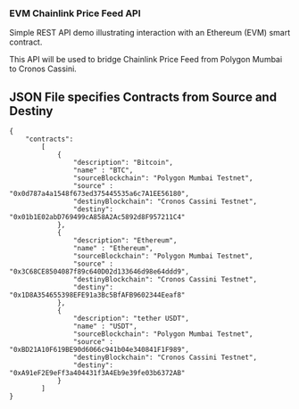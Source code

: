 ### EVM Chainlink Price Feed API

Simple REST API demo illustrating interaction with an Ethereum (EVM) smart contract.

This API will be used to bridge Chainlink Price Feed from Polygon Mumbai to Cronos Cassini.

## JSON File specifies Contracts from Source and Destiny

```
{
    "contracts": 
        [ 
            {
                "description": "Bitcoin",
                "name" : "BTC",
                "sourceBlockchain": "Polygon Mumbai Testnet",
                "source" : "0x0d787a4a1548f673ed375445535a6c7A1EE56180",
                "destinyBlockchain": "Cronos Cassini Testnet",
                "destiny": "0x01b1E02abD769499cA858A2Ac5892d8F957211C4"                
            },        
            {
                "description": "Ethereum",
                "name" : "Ethereum",
                "sourceBlockchain": "Polygon Mumbai Testnet",
                "source" : "0x3C68CE8504087f89c640D02d133646d98e64ddd9",
                "destinyBlockchain": "Cronos Cassini Testnet",
                "destiny": "0x1D8A354655398EFE91a3Bc5BfAFB9602344Eeaf8"
            },        
            {
                "description": "tether USDT",
                "name" : "USDT",
                "sourceBlockchain": "Polygon Mumbai Testnet",
                "source" : "0xBD21A10F619BE90d6066c941b04e340841F1F989",
                "destinyBlockchain": "Cronos Cassini Testnet",
                "destiny": "0xA91eF2E9eFf3a404431f3A4Eb9e39fe03b6372AB"
            }    
        ]              
}
```